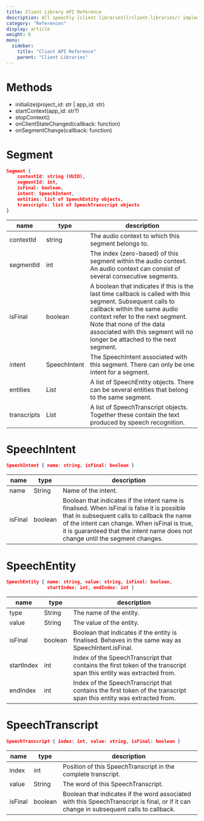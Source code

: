 ```yaml
---
title: Client Library API Reference
description: All speechly [client libraries](/client-libraries/) implement the same API, irrespectively of platform or programming language.
category: "References"
display: article
weight: 6
menu:
  sidebar:
    title: "Client API Reference"
    parent: "Client Libraries"
---
```


# Methods

- initialize(project_id: str | app_id: str)
- startContext(app_id: str?)
- stopContext()
- onClientStateChanged(callback: function)
- onSegmentChange(callback: function)


# Segment
```json
Segment {
    contextId: string (UUID),
    segmentId: int,
    isFinal: boolean,
    intent: SpeechIntent,
    entities: list of SpeechEntity objects,
    transcripts: list of SpeechTranscript objects
}
```
| name | type | description |
| ---- | ---- | ----------- |
| contextId | string | The audio context to which this segment belongs to. |
| segmentId | int | The index (zero-based) of this segment within the audio context. An audio context can consist of several consecutive segments. |
| isFinal | boolean | A boolean that indicates if this is the last time callback is called with this segment. Subsequent calls to callback within the same audio context refer to the next segment. Note that none of the data associated with this segment will no longer be attached to the next segment. |
| intent | SpeechIntent | The SpeechIntent associated with this segment. There can only be one intent for a segment. |
| entities | List<SpeechEntity> | A list of SpeechEntity objects. There can be several entities that belong to the same segment. |
| transcripts | List<SpeechTranscript> | A list of SpeechTranscript objects. Together these contain the text produced by speech recognition. |


# SpeechIntent
```json
SpeechIntent { name: string, isFinal: boolean }
```
| name | type | description |
| ---- | ---- | ----------- |
| name | String | Name of the intent. |
| isFinal | boolean | Boolean that indicates if the intent name is finalised. When isFinal is false it is possible that in subsequent calls to callback the name of the intent can change. When isFinal is true, it is guaranteed that the intent name does not change until the segment changes.|

# SpeechEntity
```json
SpeechEntity { name: string, value: string, isFinal: boolean,
               startIndex: int, endIndex: int }
```
| name | type | description |
| ---- | ---- | ----------- |
| type | String | The name of the entity.|
| value | String | The value of the entity.|
| isFinal | boolean | Boolean that indicates if the entity is finalised. Behaves in the same way as SpeechIntent.isFinal.|
| startIndex | int | Index of the SpeechTranscript that contains the first token of the transcript span this entity was extracted from.|
| endIndex | int | Index of the SpeechTranscript that contains the first token of the transcript span this entity was extracted from.|

# SpeechTranscript
```json
SpeechTranscript { index: int, value: string, isFinal: boolean }
```
| name | type | description |
| ---- | ---- | ----------- |
| index | int | Position of this SpeechTranscript in the complete transcript.|
| value | String | The word of this SpeechTranscript.|
| isFinal | boolean | Boolean that indicates if the word associated with this SpeechTranscript is final, or if it can change in subsequent calls to callback.|
